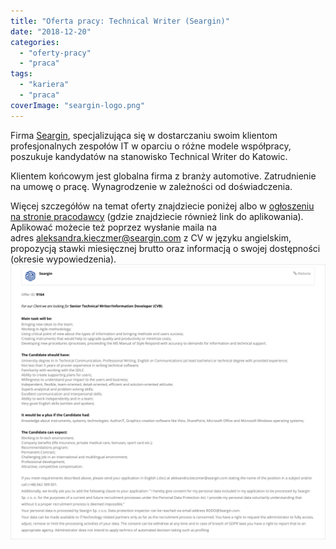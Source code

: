 ```yaml
---
title: "Oferta pracy: Technical Writer (Seargin)"
date: "2018-12-20"
categories: 
  - "oferty-pracy"
  - "praca"
tags: 
  - "kariera"
  - "praca"
coverImage: "seargin-logo.png"
---
```


Firma [Seargin](https://seargin.com/pl/), specjalizująca się w dostarczaniu swoim klientom profesjonalnych zespołów IT w oparciu o różne modele współpracy, poszukuje kandydatów na stanowisko Technical Writer do Katowic.

Klientem końcowym jest globalna firma z branży automotive. Zatrudnienie na umowę o pracę. Wynagrodzenie w zależności od doświadczenia.

Więcej szczegółów na temat oferty znajdziecie poniżej albo w [ogłoszeniu na stronie pracodawcy](https://seargin.com/en/job/digital-it-senior-technical-writer-information-developer-cvb-2/) (gdzie znajdziecie również link do aplikowania). Aplikować możecie też poprzez wysłanie maila na adres [aleksandra.kieczmer@seargin.com](mailto:aleksandra.kieczmer@seargin.com) z CV w języku angielskim, propozycją stawki miesięcznej brutto oraz informacją o swojej dostępności (okresie wypowiedzenia).[![](images/seargin_tech_writer_katowice.png)](http://techwriter.pl/wp-content/uploads/2018/12/seargin_tech_writer_katowice.png)
